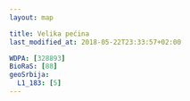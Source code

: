 ```yaml
---
layout: map

title: Velika pećina
last_modified_at: 2018-05-22T23:33:57+02:00

WDPA: [328893]
BioRaS: [88]
geoSrbija:
  L1_183: [5]
---
```

